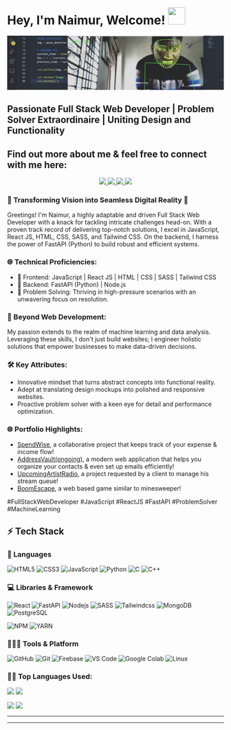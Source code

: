 
# Hey, I'm Naimur, Welcome! <img src="https://i.ibb.co/TqQSq2q/wave.gif" width="40px" height="40px">

<img src="68747470733a2f2f6d656469612d657870312e6c6963646e2e636f6d2f646d732f696d6167652f43344531364151454f6b71494668526b6350412f70726f66696c652d646973706c61796261636b67726f756e64696d6167652d736872696e6b5f3335305f313430302f302f.jpg">

## Passionate Full Stack Web Developer | Problem Solver Extraordinaire | Uniting Design and Functionality
## Find out more about me & feel free to connect with me here:
<p align="center">
  	<a href="https://dev.naimur29.com/" target="_blank">
		<img src="https://img.shields.io/badge/Portfolio-64ffda?style=for-the-badge&logo=About.me&logoColor=black" />
	</a>
 	<a href="https://www.linkedin.com/in/naimur-rahman-799769202/" target="_blank">
		<img src="https://img.shields.io/badge/LinkedIn-0077B5?style=for-the-badge&logo=linkedin&logoColor=white" />
	</a>
	<a href="https://naimur29.hashnode.dev/" target="_blank">
		<img src="https://img.shields.io/badge/Hashnode-1DA1F2?style=for-the-badge&logo=hashnode&logoColor=white" />
	</a>
	<a href="https://dev.naimur29.com/contact" target="_blank">
		<img src="https://img.shields.io/badge/prof.naimur29@gmail.com-64ffaa?style=for-the-badge&logo=gmail&logoColor=black" />
	</a>
</p>

### 🚀 Transforming Vision into Seamless Digital Reality 🚀
Greetings! I'm Naimur, a highly adaptable and driven Full Stack Web Developer with a knack for tackling intricate challenges head-on. With a proven track record of delivering top-notch solutions, I excel in JavaScript, React JS, HTML, CSS, SASS, and Tailwind CSS. On the backend, I harness the power of FastAPI (Python) to build robust and efficient systems.
 
### 🌐 Technical Proficiencies:
- 🌟 Frontend: JavaScript | React JS | HTML | CSS | SASS | Tailwind CSS
- 🌟 Backend: FastAPI (Python) | Node.js
- 🌟 Problem Solving: Thriving in high-pressure scenarios with an unwavering focus on resolution.

### 🤖 Beyond Web Development:
My passion extends to the realm of machine learning and data analysis. Leveraging these skills, I don't just build websites; I engineer holistic solutions that empower businesses to make data-driven decisions.

### 🛠️ Key Attributes:
- Innovative mindset that turns abstract concepts into functional reality.
- Adept at translating design mockups into polished and responsive websites.
- Proactive problem solver with a keen eye for detail and performance optimization.

### 🌐 Portfolio Highlights:
- [SpendWise](https://github.com/naimur-29/SpendWise), a collaborative project that keeps track of your expense & income flow!
- [AddressVault(ongoing)](https://github.com/naimur-29/AddressVault), a modern web application that helps you organize your contacts & even set up emails efficiently!
- [UpcomingArtistRadio](https://github.com/naimur-29/ferm-queue-site), a project requested by a client to manage his stream queue!
- [BoomEscape](https://github.com/naimur-29/BoomEscape), a web based game similar to minesweeper!

#FullStackWebDeveloper #JavaScript #ReactJS #FastAPI #ProblemSolver #MachineLearning

<!-- ### 📁 Some Of My Best Projects (Repo Link)
- [My Current Portfolio (unfinished)](https://github.com/naimur-29/professional-portfolio-site)
- [Quiz App](https://github.com/naimur-29/quiz-app)
- [AnimePahe Rebuild](https://github.com/naimur-29/animepahe-rebuild)
- [Get Umbrellas](https://github.com/naimur-29/get-umbrellas)
 -->


<!--
![Profile views](https://gpvc.arturio.dev/naimur-29)
-->

## ⚡ Tech Stack
### 🚀 Languages
![HTML5](https://img.shields.io/badge/HTML5-E34F26?style=for-the-badge&logo=html5&logoColor=white)
![CSS3](https://img.shields.io/badge/CSS3-1572B6?style=for-the-badge&logo=css3&logoColor=white)
![JavaScript](https://img.shields.io/badge/JavaScript-FFD43B?style=for-the-badge&logo=javascript&logoColor=000)
![Python](https://img.shields.io/badge/Python-fff?style=for-the-badge&logo=python&logoColor=306998)
![C](https://img.shields.io/badge/Lang-00599C?style=for-the-badge&logo=c&logoColor=white)
![C++](https://img.shields.io/badge/C++-00599C?style=for-the-badge&logo=cpp&logoColor=white)
 
### 💻 Libraries & Framework

![React](https://img.shields.io/badge/React-20232A?style=for-the-badge&logo=react&logoColor=61DAFB)
![FastAPI](https://img.shields.io/badge/fastapi-05998B?style=for-the-badge&logo=fastapi&logoColor=white)
![Nodejs](https://img.shields.io/badge/Node.js-339933?style=for-the-badge&logo=nodedotjs&logoColor=white)
![SASS](https://img.shields.io/badge/SASS-C69?style=for-the-badge&logo=sass&logoColor=white)
![Tailwindcss](https://img.shields.io/badge/tailwindcss-06b6d4?style=for-the-badge&logo=tailwindcss&logoColor=white)
![MongoDB](https://img.shields.io/badge/mongodb-001E2B?style=for-the-badge&logo=mongodb&logoColor=00ed64)
![PostgreSQL](https://img.shields.io/badge/postgresql-336791?style=for-the-badge&logo=postgresql&logoColor=fff)

<!-- ![Next.js](https://img.shields.io/badge/Next%20js-4e5563?style=for-the-badge&logo=tailwindcss&logoColor=white) -->
<!-- ![Redux](https://img.shields.io/badge/Redux-764abc?style=for-the-badge&logo=redux&logoColor=white) -->
<!-- ![Material UI](https://img.shields.io/badge/Material--UI-0081CB?style=for-the-badge&logo=material-ui&logoColor=white) -->

![NPM](https://img.shields.io/badge/npm-CB3837?style=for-the-badge&logo=npm&logoColor=white)
![YARN](https://img.shields.io/badge/yarn-7743CE?style=for-the-badge&logo=yarn&logoColor=white)
  
### 🧑🏻‍💻 Tools & Platform

![GitHub](https://img.shields.io/badge/GitHub-2088FF?style=for-the-badge&logo=github&logoColor=white)
![Git](https://img.shields.io/badge/Git-F05032?style=for-the-badge&logo=git&logoColor=white)
![Firebase](https://img.shields.io/badge/Firebase-ffcb2b?style=for-the-badge&logo=firebase&logoColor=white)
![VS Code](https://img.shields.io/badge/Visual_Studio_Code-0078D4?style=for-the-badge&logo=visual%20studio%20code&logoColor=white)
![Google Colab](https://img.shields.io/badge/Colab-F9AB00?style=for-the-badge&logo=googlecolab&color=525252)
![Linux](https://img.shields.io/badge/Linux-fff?style=for-the-badge&logo=linux&color=434343)

<!--
![Google Cloud](https://img.shields.io/badge/Google_Cloud-4285F4?style=for-the-badge&logo=google-cloud&logoColor=white)
![VS](https://img.shields.io/badge/Visual_Studio-5C2D91?style=for-the-badge&logo=visual%20studio&logoColor=white)
-->
<!-- ![Figma](https://img.shields.io/badge/Figma-F24E1E?style=for-the-badge&logo=figma&logoColor=white) -->
<!-- ![Canva](https://img.shields.io/badge/Canva-%2300C4CC.svg?&style=for-the-badge&logo=Canva&logoColor=white) -->
<!-- ![Adobe](https://img.shields.io/badge/Adobe-fa0f00?style=for-the-badge&logo=firebase&logoColor=white) -->


 <!--   Top Languages Using -->
### 👨‍💻 Top Languages Used:
![](https://github-profile-summary-cards.vercel.app/api/cards/repos-per-language?username=naimur-29&theme=nord_dark)
![](https://github-profile-summary-cards.vercel.app/api/cards/most-commit-language?username=naimur-29&theme=nord_dark)


<!-- ## 📈 Stats -->

<p align="left">
  <img width="48%" src="https://github-readme-stats.vercel.app/api?username=naimur-29&show_icons=true&hide_border=true&theme=radical" />
  <img width="48%" src="https://github-readme-streak-stats.herokuapp.com/?user=naimur-29&hide_border=true&theme=radical" />
</p>
  
---

<!-- ![Naimur's GitHub activity graph](https://activity-graph.herokuapp.com/graph?username=naimur-29&hide_border=true&theme=redical) -->

---



<!-- ## 🎉 Fun Codes
### 1. 3D Donut in ELM (JS) :
```elm
--                                      _,------------,_
module                             Main exposing(..)-------,___
import                        Browser.Events-------▄▄▄▄--------\____
import                   Html exposing(..)-------------▀▀▀██▄▄▄▄----\__
import                Array exposing(..)---------------------▀▀███▄▄---\__
import             Browser exposing(..)--------------------------▀▀██▄▄---\__
import          Html.Events exposing(..)-----------------------------▀▀█▄----\_
import        Html.Attributes exposing(..)------------------------------▀▀▄----\
d           ct sA st cA cB sB i = (round(40+30*(1/(sin i* (ct+2)*sA+st*cA+5))*(cos
           i*(ct+2)*cB-(sin i*(ct+2)*cA-st*sA)*sB)))+80*(round(12+15* (1/(sin i*(ct+
          2)*sA+st*cA+5))*(cos i*(ct+2)*sB+(sin i*(ct+2)*cA-st*sA)*cB)))------------\
o       (k,{b,z}) = if k<1760 then o (k+1,{b=push(if remainderBy 80 k==79 then"\n"else
       " ")b,z=push 0 z})else(k,{b=b,z=z})---------------------------------------------\
n     (j,jld,re) = if j<6.28 then n (j+0.07,jld,( \{sA,cA,cB,sB}j2 r2->(\(_,_,c)->c)(u (0
     ,{cA=cA,cB=cB,sA=sA,sB=sB,ct=cos j2,st=sin j2},r2)))jld j re)else(j,jld,re)---------\
u   (i,ild,re) = if i<6.28 then u (i+0.02,ild,(\{sA,cA,cB,sB,ct,st}i2{z,b} -> s (get (d ct
    sA st cA cB sB i2) z)(\zv->if(round(              12+15*(1/(sin i2*(ct+2)*sA+st*cA+5))*
   (cos i2* (ct+2)*sB+(sin i2*(ct+2)*                    cA-st*sA)*cB)))<22&&(round(12+15*(1
  /(sin i2*(ct+2)*sA+st*cA+5))*(cos                        i2*(ct+2)*sB+(sin i2*(ct+2)*cA-st
  *sA)*cB)))>=0&&(round(40+30*(1/(                           sin i2*(ct+2)*sA+st*cA+5))*(cos
 i2*(ct+2)*cB-(sin i2*(ct+2)*cA-                              st*sA)*sB)))>=0&&(round(40+30*(
 1/(sin i2* (ct+2)*sA+st*cA+5))*                              (cos i2*(ct+2)*cB-(sin i2*(ct+2
 )*cA-st*sA)*sB)))<79&&(1/ (sin                                i2*(ct+2)*sA+st*cA+5))>zv then
 {z=set(d ct sA st cA cB sB i2)                                (1/(sin i2*(ct+2)*sA+st*cA+5))
 z,b=set(d ct sA st cA cB sB i2                                )((\nn->if nn <= 0 then" "else
 Maybe.withDefault "▓"( get nn (                              fromList(String.split""(" ,-"++
 "~:;!*$▚▓" )))))(round (8*((st*                              sA- sin i2*ct*cA)*cB-sin i2*ct*
  sA-st*cA-cos i2*ct*sB))))b}else                            {z=z,b=b }){ z=z,b=b}) ild i re)
  else(i,ild,re)-------------▀▀██▄▄\                       /-------------------------------/'
t  =element{init=\_->({a=1,b=1,ax=True                   },Cmd.none),view= \m -> pre [ style
   "background" "black", style "line-height" "0.98", style "color"  "#ccc" , style "display"
    "inline-block",onClick"t",style"cursor""pointer"][text((\{a,b}-> String.join""<| toList
     ((.b)<|(\(_,_,c)->c)<|n (0,{cA=cos a,cB=cos b,sA=sin a, sB=sin b}, Tuple.second (o(0,
      {b=fromList[],z=fromList[]}))))){a=m.a,b=m.b}), text" ",a[href("https://lucamug" ++
       ".github.io/elm-donut/"),style"color""#ccc"] [text"Built with Elm"], div[ ] [text
        " "]],update=\msg m->if msg=="t" then ({m|ax=not m.ax},Cmd.none)else ({m|a=m.a+
         0.07,b=m.b+0.03},Cmd.none),subscriptions=\m->if m.ax then-------------------/
           Browser.Events.onAnimationFrameDelta(\_->"")else Sub.none}---------------/
s            m f z = case m of----------------------------------------------------/
                Just v->f v-----------------------------------------------------/
                Nothing->z---------------------------------------------------_/
main              :Program(){a:Float,b:Float,ax:Bool}String---------------__/
main                 =t---▀▀█▄▄▄▄-------------------------------▄▄-----__/
--                      \____--▀▀▀█████▄▄▄▄▄▄------▄▄▄▄▄▄▄▄███▀▀--____/
--                           \____----▀▀▀▀▀██████████▀▀▀▀----____/
--                                \_____ @luca_mug 2021 ____/
--                                      `--------------'

``` -->
   
  
   
  
   
  
   
  
   





